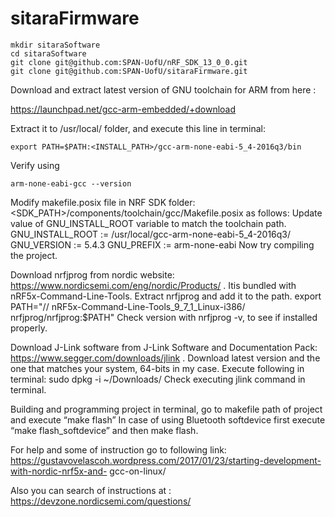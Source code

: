 # sitaraFirmware

~~~
mkdir sitaraSoftware
cd sitaraSoftware
git clone git@github.com:SPAN-UofU/nRF_SDK_13_0_0.git
git clone git@github.com:SPAN-UofU/sitaraFirmware.git
~~~

Download and extract latest version of GNU toolchain for ARM from here :

https://launchpad.net/gcc-arm-embedded/+download

Extract it to /usr/local/ folder, and execute this line in terminal:

~~~
export PATH=$PATH:<INSTALL_PATH>/gcc-arm-none-eabi-5_4-2016q3/bin
~~~

Verify using 
~~~
arm-none-eabi-gcc --version
~~~

Modify makefile.posix file in NRF SDK folder: <SDK_PATH>/components/toolchain/gcc/Makefile.posix as follows:
Update value of GNU_INSTALL_ROOT variable to match the toolchain path. GNU_INSTALL_ROOT := /usr/local/gcc-arm-none-eabi-5_4-2016q3/ GNU_VERSION := 5.4.3
GNU_PREFIX := arm-none-eabi
Now try compiling the project.

Download nrfjprog from nordic website: https://www.nordicsemi.com/eng/nordic/Products/ . Itis bundled with nRF5x-Command-Line-Tools. Extract nrfjprog and add it to the path.
export PATH="/<your path>/ nRF5x-Command-Line-Tools_9_7_1_Linux-i386/ nrfjprog/nrfjprog:$PATH"
Check version with nrfjprog -v, to see if installed properly.

Download J-Link software from J-Link Software and Documentation
Pack:  https://www.segger.com/downloads/jlink . Download latest version and the one that matches your system, 64-bits in my case.
Execute following in terminal:
sudo dpkg -i ~/Downloads/<DOWNLOADED JLINK VERSION>
Check executing jlink command in terminal.

Building and programming project in terminal, go to makefile path of project and execute
“make flash”
In case of using Bluetooth softdevice first execute “make flash_softdevice” and then make flash.

For help and some of instruction go to following link:
https://gustavovelascoh.wordpress.com/2017/01/23/starting-development-with-nordic-nrf5x-and- gcc-on-linux/
  
Also you can search of instructions at :  https://devzone.nordicsemi.com/questions/
